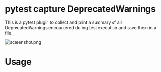 pytest capture DeprecatedWarnings
=================================

This is a pytest plugin to collect and print a summary of all
DeprecatedWarnings encountered during test execution and save them in a file.

![screenshot.png](screenshot.png)

Usage
=====
